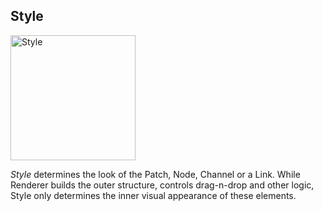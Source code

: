 ## Style

<img src="./assets/style.png" width="200px" alt="Style"></img>

_Style_ determines the look of the Patch, Node, Channel or a Link. While Renderer builds the outer structure, controls drag-n-drop and other logic, Style only determines the inner visual appearance of these elements.